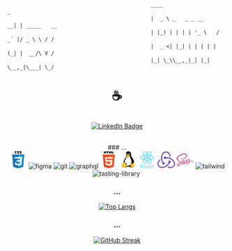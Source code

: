 ```
                                              ____                    _
                                              |  _ \ _   _ _ __     __| | _____   __
                                              | |_) | | | | '_ \   / _` |/ _ \ \ / /
                                              |  _ <| |_| | | | | | (_| |  __/\ V /
                                              |_| \_\\__,_|_| |_|  \__,_|\___| \_/
```
<div id="header" align="center"> 
  <div>
  <h1>☕</h1>
  </div>

  <div id="badges" style="margin-top: 2rem; margin-bottom: 2rem;">
    <a href="https://www.linkedin.com/in/gustavo-campos-347853163/">
      <img src="https://img.shields.io/badge/LinkedIn-blue?style=for-the-badge&logo=linkedin&logoColor=white" alt="LinkedIn Badge"/>
    </a>
  </div>
### ...
  <div style="magin-top: 2rem;">
     <img src="https://raw.githubusercontent.com/devicons/devicon/master/icons/css3/css3-original-wordmark.svg" alt="css3" width="40" height="40"/>
     <img src="https://www.vectorlogo.zone/logos/figma/figma-icon.svg" alt="figma" width="40" height="40"/> 
     <img src="https://www.vectorlogo.zone/logos/git-scm/git-scm-icon.svg" alt="git" width="40" height="40"/>
     <img src="https://www.vectorlogo.zone/logos/graphql/graphql-icon.svg" alt="graphql" width="40" height="40"/>
     <img src="https://raw.githubusercontent.com/devicons/devicon/master/icons/html5/html5-original-wordmark.svg" alt="html5" width="40" height="40"/>
     <img src="https://raw.githubusercontent.com/devicons/devicon/master/icons/linux/linux-original.svg" alt="linux" width="40" height="40"/>
      <img src="https://raw.githubusercontent.com/devicons/devicon/master/icons/react/react-original-wordmark.svg" alt="react" width="40" height="40"/>
      <img src="https://raw.githubusercontent.com/devicons/devicon/master/icons/redux/redux-original.svg" alt="redux" width="40" height="40"/> 
      <img src="https://raw.githubusercontent.com/devicons/devicon/master/icons/sass/sass-original.svg" alt="sass" width="40" height="40"/> 
      <img src="https://www.vectorlogo.zone/logos/tailwindcss/tailwindcss-icon.svg" alt="tailwind" width="40" height="40"/> 
    <img src="https://testing-library.com/img/octopus-64x64.png" title="Testing Libraty" alt="tasting-library" width="40" height="40"/>&nbsp;    
  </div>

### ...
[![Top Langs](https://github-readme-stats.vercel.app/api/top-langs/?username=gusdecante&layout=compact&theme=vision-friendly-dark)](https://github.com/anuraghazra/github-readme-stats)
### ...
[![GitHub Streak](https://streak-stats.demolab.com?user=gusdecante&theme=garden&border_radius=5.8&locale=pt_BR&date_format=j%20M%5B%20Y%5D)](https://git.io/streak-stats)
</div>


